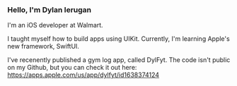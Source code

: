 ### Hello, I'm Dylan Ierugan 

I'm an iOS developer at Walmart.

I taught myself how to build apps using UIKit. Currently, I'm learning Apple's new framework, SwiftUI.

I've recenently published a gym log app, called DylFyt. The code isn't public on my Github, but you can check it out here: https://apps.apple.com/us/app/dylfyt/id1638374124
